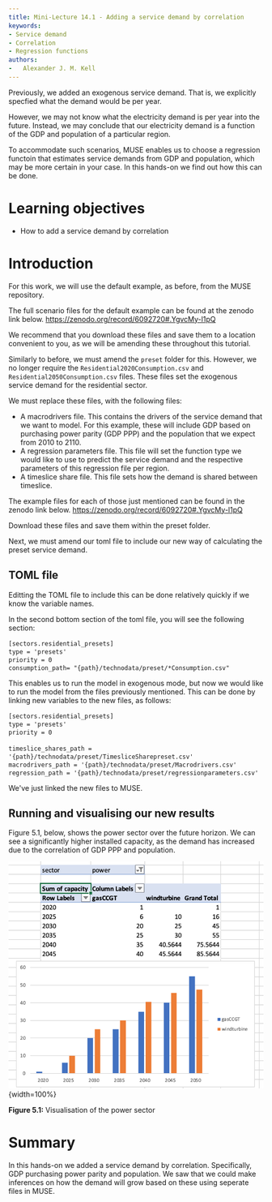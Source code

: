 ```yaml
---
title: Mini-Lecture 14.1 - Adding a service demand by correlation
keywords:
- Service demand
- Correlation
- Regression functions
authors:
-   Alexander J. M. Kell
---
```


Previously, we added an exogenous service demand. That is, we explicitly specfied what the demand would be per year.

However, we may not know what the electricity demand is per year into the future. Instead, we may conclude that our electricity demand is a function of the GDP and population of a particular region.

To accommodate such scenarios, MUSE enables us to choose a regression functoin that estimates service demands from GDP and population, which may be more certain in your case. In this hands-on we find out how this can be done.

# Learning objectives

- How to add a service demand by correlation

# Introduction

For this work, we will use the default example, as before, from the MUSE repository.

The full scenario files for the default example can be found at the zenodo link below.
https://zenodo.org/record/6092720#.YgvcMy-l1pQ

We recommend that you download these files and save them to a location convenient to you, as we will be amending these throughout this tutorial.

Similarly to before, we must amend the `preset` folder for this. However, we no longer require the `Residential2020Consumption.csv` and `Residential2050Consumption.csv` files. These files set the exogenous service demand for the residential sector.

We must replace these files, with the following files:

- A macrodrivers file. This contains the drivers of the service demand that we want to model. For this example, these will include GDP based on purchasing power parity (GDP PPP) and the population that we expect from 2010 to 2110.
- A regression parameters file. This file will set the function type we would like to use to predict the service demand and the respective parameters of this regression file per region.
- A timeslice share file. This file sets how the demand is shared between timeslice.

The example files for each of those just mentioned can be found in the zenodo link below.
https://zenodo.org/record/6092720#.YgvcMy-l1pQ

Download these files and save them within the preset folder.

Next, we must amend our toml file to include our new way of calculating the preset service demand.

## TOML file

Editting the TOML file to include this can be done relatively quickly if we know the variable names.

In the second bottom section of the toml file, you will see the following section:

```
[sectors.residential_presets]
type = 'presets'
priority = 0
consumption_path= "{path}/technodata/preset/*Consumption.csv"
```

This enables us to run the model in exogenous mode, but now we would like to run the model from the files previously mentioned. This can be done by linking new variables to the new files, as follows:

```
[sectors.residential_presets]
type = 'presets'
priority = 0

timeslice_shares_path = '{path}/technodata/preset/TimesliceSharepreset.csv'
macrodrivers_path = '{path}/technodata/preset/Macrodrivers.csv'
regression_path = '{path}/technodata/preset/regressionparameters.csv'
```

We've just linked the new files to MUSE.

## Running and visualising our new results


Figure 5.1, below, shows the power sector over the future horizon. We can see a significantly higher installed capacity, as the demand has increased due to the correlation of GDP PPP and population.

![](assets/Figure_5.1.png){width=100%}

**Figure 5.1:** Visualisation of the power sector

# Summary

In this hands-on we added a service demand by correlation. Specifically, GDP purchasing power parity and population. We saw that we could make inferences on how the demand will grow based on these using seperate files in MUSE.